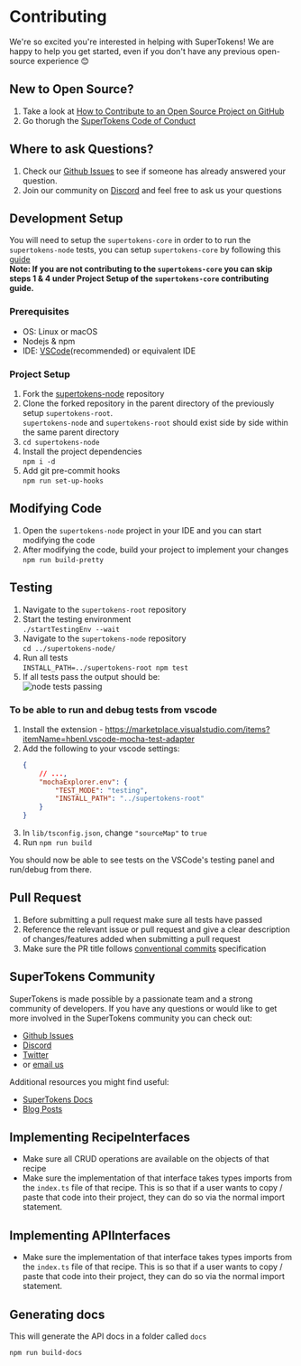 # Contributing

We're so excited you're interested in helping with SuperTokens! We are happy to help you get started, even if you don't have any previous open-source experience :blush:

## New to Open Source?

1. Take a look at [How to Contribute to an Open Source Project on GitHub](https://egghead.io/courses/how-to-contribute-to-an-open-source-project-on-github)
2. Go thorugh the [SuperTokens Code of Conduct](https://github.com/supertokens/supertokens-node/blob/master/CODE_OF_CONDUCT.md)

## Where to ask Questions?

1. Check our [Github Issues](https://github.com/supertokens/supertokens-node/issues) to see if someone has already answered your question.
2. Join our community on [Discord](https://supertokens.com/discord) and feel free to ask us your questions

## Development Setup

You will need to setup the `supertokens-core` in order to to run the `supertokens-node` tests, you can setup `supertokens-core` by following this [guide](https://github.com/supertokens/supertokens-core/blob/master/CONTRIBUTING.md#development-setup)  
**Note: If you are not contributing to the `supertokens-core` you can skip steps 1 & 4 under Project Setup of the `supertokens-core` contributing guide.**

### Prerequisites

-   OS: Linux or macOS
-   Nodejs & npm
-   IDE: [VSCode](https://code.visualstudio.com/download)(recommended) or equivalent IDE

### Project Setup

1. Fork the [supertokens-node](https://github.com/supertokens/supertokens-node) repository
2. Clone the forked repository in the parent directory of the previously setup `supertokens-root`.  
   `supertokens-node` and `supertokens-root` should exist side by side within the same parent directory
3. `cd supertokens-node`
4. Install the project dependencies  
   `npm i -d`
5. Add git pre-commit hooks  
   `npm run set-up-hooks`

## Modifying Code

1. Open the `supertokens-node` project in your IDE and you can start modifying the code
2. After modifying the code, build your project to implement your changes  
   `npm run build-pretty`

## Testing

1. Navigate to the `supertokens-root` repository
2. Start the testing environment  
   `./startTestingEnv --wait`
3. Navigate to the `supertokens-node` repository  
   `cd ../supertokens-node/`
4. Run all tests  
   `INSTALL_PATH=../supertokens-root npm test`
5. If all tests pass the output should be:  
   ![node tests passing](https://github.com/supertokens/supertokens-logo/blob/master/images/supertokens-node-tests-passing.png)

### To be able to run and debug tests from vscode

1. Install the extension - https://marketplace.visualstudio.com/items?itemName=hbenl.vscode-mocha-test-adapter
2. Add the following to your vscode settings:
    ```json
    {
        // ...,
        "mochaExplorer.env": {
            "TEST_MODE": "testing",
            "INSTALL_PATH": "../supertokens-root"
        }
    }
    ```
3. In `lib/tsconfig.json`, change `"sourceMap"` to `true`
4. Run `npm run build`

You should now be able to see tests on the VSCode's testing panel and run/debug from there.

## Pull Request

1. Before submitting a pull request make sure all tests have passed
2. Reference the relevant issue or pull request and give a clear description of changes/features added when submitting a pull request
3. Make sure the PR title follows [conventional commits](https://www.conventionalcommits.org/en/v1.0.0/) specification

## SuperTokens Community

SuperTokens is made possible by a passionate team and a strong community of developers. If you have any questions or would like to get more involved in the SuperTokens community you can check out:

-   [Github Issues](https://github.com/supertokens/supertokens-node/issues)
-   [Discord](https://supertokens.com/discord)
-   [Twitter](https://twitter.com/supertokensio)
-   or [email us](mailto:team@supertokens.com)

Additional resources you might find useful:

-   [SuperTokens Docs](https://supertokens.com/docs/community/getting-started/installation)
-   [Blog Posts](https://supertokens.com/blog/)

## Implementing RecipeInterfaces

-   Make sure all CRUD operations are available on the objects of that recipe
-   Make sure the implementation of that interface takes types imports from the `index.ts` file of that recipe. This is so that if a user wants to copy / paste that code into their project, they can do so via the normal import statement.

## Implementing APIInterfaces

-   Make sure the implementation of that interface takes types imports from the `index.ts` file of that recipe. This is so that if a user wants to copy / paste that code into their project, they can do so via the normal import statement.

## Generating docs

This will generate the API docs in a folder called `docs`

```
npm run build-docs
```
